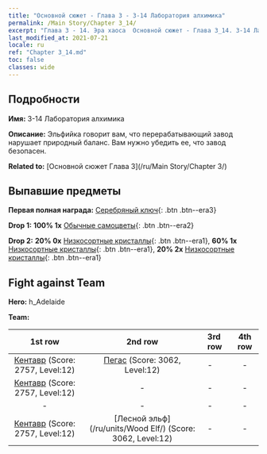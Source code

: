 ```yaml
---
title: "Основной сюжет - Глава 3 - 3-14 Лаборатория алхимика"
permalink: /Main Story/Chapter 3_14/
excerpt: "Глава 3 - 14. Эра хаоса  Основной сюжет - Глава 3_14. 3-14 Лаборатория алхимика"
last_modified_at: 2021-07-21
locale: ru
ref: "Chapter 3_14.md"
toc: false
classes: wide
---
```


## Подробности

 **Имя:** 3-14 Лаборатория алхимика

 **Описание:** Эльфийка говорит вам, что перерабатывающий завод нарушает природный баланс. Вам нужно убедить ее, что завод безопасен.

 **Related to:** [Основной сюжет Глава 3](/ru/Main Story/Chapter 3/)

## Выпавшие предметы

 **Первая полная награда:** [Серебряный ключ](/ItemsRU/con_693/){: .btn .btn--era3}

 **Drop 1:** **100% 1x** [Обычные самоцветы](/ItemsRU/mat_10/){: .btn .btn--era2}

 **Drop 2:** **20% 0x** [Низкосортные кристаллы](/ItemsRU/mat_5/){: .btn .btn--era1}, **60% 1x** [Низкосортные кристаллы](/ItemsRU/mat_5/){: .btn .btn--era1}, **20% 2x** [Низкосортные кристаллы](/ItemsRU/mat_5/){: .btn .btn--era1}


## Fight against Team
 **Hero:** h_Adelaide

 **Team:**


  | 1st row | 2nd row | 3rd row | 4th row |
  |:----:|:----:|:----|:----:|
  | [Кентавр](/ru/units/Centaur/) (Score: 2757, Level:12)  | [Пегас](/ru/units/Pegasus/) (Score: 3062, Level:12)  | - | - |
  | [Кентавр](/ru/units/Centaur/) (Score: 2757, Level:12)  | - | - | - |
  | - | - | - | - |
  | [Кентавр](/ru/units/Centaur/) (Score: 2757, Level:12)  | [Лесной эльф](/ru/units/Wood Elf/) (Score: 3062, Level:12)  | - | - |


